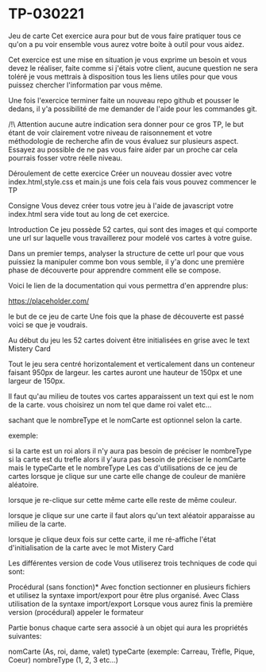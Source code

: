 # TP-030221

Jeu de carte
Cet exercice aura pour but de vous faire pratiquer tous ce qu'on a pu voir ensemble vous aurez votre boite à outil pour vous aidez.

Cet exercice est une mise en situation je vous exprime un besoin et vous devez le réaliser, faite comme si j'étais votre client, aucune question ne sera toléré je vous mettrais à disposition tous les liens utiles pour que vous puissez chercher l'information par vous même.

Une fois l'exercice terminer faite un nouveau repo github et pousser le dedans, il y'a possibilité de me demander de l'aide pour les commandes git.

/!\ Attention aucune autre indication sera donner pour ce gros TP, le but étant de voir clairement votre niveau de raisonnement et votre méthodologie de recherche afin de vous évaluez sur plusieurs aspect. Essayez au possible de ne pas vous faire aider par un proche car cela pourrais fosser votre réelle niveau.

Déroulement de cette exercice
Créer un nouveau dossier avec votre index.html,style.css et main.js une fois cela fais vous pouvez commencer le TP

Consigne
Vous devez créer tous votre jeu à l'aide de javascript votre index.html sera vide tout au long de cet exercice.

Introduction
Ce jeu possède 52 cartes, qui sont des images et qui comporte une url sur laquelle vous travaillerez pour modelé vos cartes à votre guise.

Dans un premier temps, analyser la structure de cette url pour que vous puissiez la manipuler comme bon vous semble, il y'a donc une première phase de découverte pour apprendre comment elle se compose.

Voici le lien de la documentation qui vous permettra d'en apprendre plus:

https://placeholder.com/

le but de ce jeu de carte
Une fois que la phase de découverte est passé voici se que je voudrais.

Au début du jeu les 52 cartes doivent être initialisées en grise avec le text Mistery Card

Tout le jeu sera centré horizontalement et verticalement dans un conteneur faisant 950px de largeur. les cartes auront une hauteur de 150px et une largeur de 150px.

Il faut qu'au milieu de toutes vos cartes apparaissent un text qui est le nom de la carte. vous choisirez un nom tel que dame roi valet etc...

sachant que le nombreType et le nomCarte est optionnel selon la carte.

exemple:

si la carte est un roi alors il n'y aura pas besoin de préciser le nombreType
si la carte est du trefle alors il y'aura pas besoin de préciser le nomCarte mais le typeCarte et le nombreType
Les cas d'utilisations de ce jeu de cartes
lorsque je clique sur une carte elle change de couleur de manière aléatoire.

lorsque je re-clique sur cette même carte elle reste de même couleur.

lorsque je clique sur une carte il faut alors qu'un text aléatoir apparaisse au milieu de la carte.

lorsque je clique deux fois sur cette carte, il me ré-affiche l'état d'initialisation de la carte avec le mot Mistery Card

Les différentes version de code
Vous utiliserez trois techniques de code qui sont:

Procédural (sans fonction)*
Avec fonction sectionner en plusieurs fichiers et utilisez la syntaxe import/export pour être plus organisé.
Avec Class utilisation de la syntaxe import/export
Lorsque vous aurez finis la première version (procédural) appeler le formateur

Partie bonus
chaque carte sera associé à un objet qui aura les propriétés suivantes:

nomCarte (As, roi, dame, valet)
typeCarte (exemple: Carreau, Trèfle, Pique, Coeur)
nombreType (1, 2, 3 etc...)
